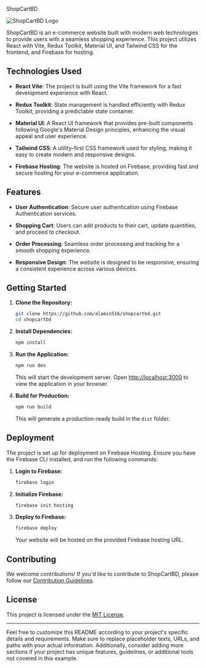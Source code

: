  ShopCartBD

![ShopCartBD Logo](./path/to/logo.png) <!-- Include your logo here -->

ShopCartBD is an e-commerce website built with modern web technologies to provide users with a seamless shopping experience. This project utilizes React with Vite, Redux Toolkit, Material UI, and Tailwind CSS for the frontend, and Firebase for hosting.

## Technologies Used

- **React Vite**: The project is built using the Vite framework for a fast development experience with React.

- **Redux Toolkit**: State management is handled efficiently with Redux Toolkit, providing a predictable state container.

- **Material UI**: A React UI framework that provides pre-built components following Google's Material Design principles, enhancing the visual appeal and user experience.

- **Tailwind CSS**: A utility-first CSS framework used for styling, making it easy to create modern and responsive designs.

- **Firebase Hosting**: The website is hosted on Firebase, providing fast and secure hosting for your e-commerce application.

## Features

- **User Authentication**: Secure user authentication using Firebase Authentication services.

- **Shopping Cart**: Users can add products to their cart, update quantities, and proceed to checkout.

- **Order Processing**: Seamless order processing and tracking for a smooth shopping experience.

- **Responsive Design**: The website is designed to be responsive, ensuring a consistent experience across various devices.

## Getting Started

1. **Clone the Repository:**
   ```bash
   git clone https://github.com/alamin516/shopcartbd.git
   cd shopcartbd
   ```

2. **Install Dependencies:**
   ```bash
   npm install
   ```

3. **Run the Application:**
   ```bash
   npm run dev
   ```

   This will start the development server. Open [http://localhost:3000](http://localhost:3000) to view the application in your browser.

4. **Build for Production:**
   ```bash
   npm run build
   ```

   This will generate a production-ready build in the `dist` folder.

## Deployment

The project is set up for deployment on Firebase Hosting. Ensure you have the Firebase CLI installed, and run the following commands:

1. **Login to Firebase:**
   ```bash
   firebase login
   ```

2. **Initialize Firebase:**
   ```bash
   firebase init hosting
   ```

3. **Deploy to Firebase:**
   ```bash
   firebase deploy
   ```

   Your website will be hosted on the provided Firebase hosting URL.

## Contributing

We welcome contributions! If you'd like to contribute to ShopCartBD, please follow our [Contribution Guidelines](CONTRIBUTING.md).

## License

This project is licensed under the [MIT License](LICENSE).

---

Feel free to customize this README according to your project's specific details and requirements. Make sure to replace placeholder texts, URLs, and paths with your actual information. Additionally, consider adding more sections if your project has unique features, guidelines, or additional tools not covered in this example.
